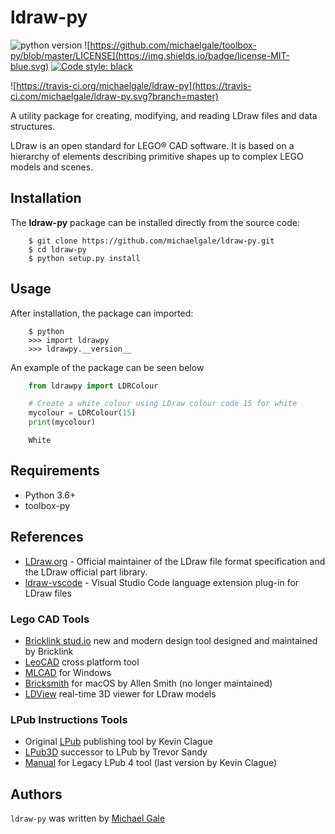 # ldraw-py

![python version](https://img.shields.io/static/v1?label=python&message=3.6%2B&color=blue&style=flat&logo=python)
![https://github.com/michaelgale/toolbox-py/blob/master/LICENSE](https://img.shields.io/badge/license-MIT-blue.svg)
<a href="https://github.com/psf/black"><img alt="Code style: black" src="https://img.shields.io/badge/code%20style-black-000000.svg"></a>  

![https://travis-ci.org/michaelgale/ldraw-py](https://travis-ci.com/michaelgale/ldraw-py.svg?branch=master)

A utility package for creating, modifying, and reading LDraw files and data structures.

LDraw is an open standard for LEGO® CAD software.  It is based on a hierarchy of elements describing primitive shapes up to complex LEGO models and scenes. 

## Installation

The **ldraw-py** package can be installed directly from the source code:

```shell
    $ git clone https://github.com/michaelgale/ldraw-py.git
    $ cd ldraw-py
    $ python setup.py install
```

## Usage

After installation, the package can imported:

```shell
    $ python
    >>> import ldrawpy
    >>> ldrawpy.__version__
```

An example of the package can be seen below

```python
    from ldrawpy import LDRColour

    # Create a white colour using LDraw colour code 15 for white
    mycolour = LDRColour(15)
    print(mycolour)
```

```shell
    White
```

## Requirements

* Python 3.6+
* toolbox-py

## References

- [LDraw.org](https://www.ldraw.org) - Official maintainer of the LDraw file format specification and the LDraw official part library.
- [ldraw-vscode](https://github.com/michaelgale/ldraw-vscode) - Visual Studio Code language extension plug-in for LDraw files

### Lego CAD Tools

- [Bricklink stud.io](https://www.bricklink.com/v3/studio/download.page) new and modern design tool designed and maintained by Bricklink
- [LeoCAD](https://www.leocad.org) cross platform tool
- [MLCAD](http://mlcad.lm-software.com) for Windows
- [Bricksmith](http://bricksmith.sourceforge.net) for macOS by Allen Smith (no longer maintained)
- [LDView](http://ldview.sourceforge.net) real-time 3D viewer for LDraw models

### LPub Instructions Tools

- Original [LPub](http://lpub.binarybricks.nl) publishing tool by Kevin Clague
- [LPub3D](https://trevorsandy.github.io/lpub3d/) successor to LPub by Trevor Sandy
- [Manual](https://sites.google.com/site/workingwithlpub/lpub-4) for Legacy LPub 4 tool (last version by Kevin Clague)

## Authors

`ldraw-py` was written by [Michael Gale](https://github.com/michaelgale)
